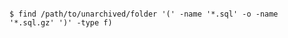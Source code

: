 <!-- layout:code post: database-backups_mysql -->

```

$ find /path/to/unarchived/folder '(' -name '*.sql' -o -name '*.sql.gz' ')' -type f) 

```
